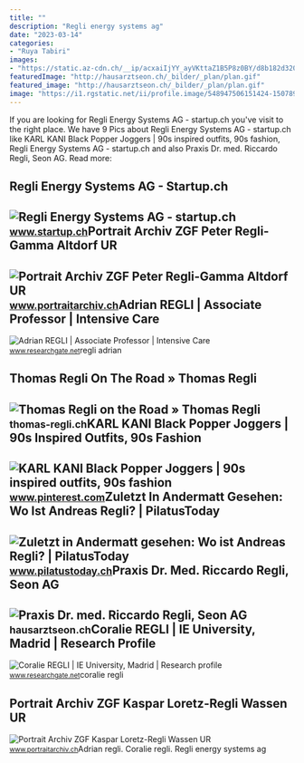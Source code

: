 ```yaml
---
title: ""
description: "Regli energy systems ag"
date: "2023-03-14"
categories:
- "Ruya Tabiri"
images:
- "https://static.az-cdn.ch/__ip/acxaiIjYY_ayVKttaZ1B5P8z0BY/d8b182d3202702bb4ad749270bde3f237057c753/remote.adjust.rotate=0&amp;remote.size.w=1920&amp;remote.size.h=1080&amp;local.crop.h=1080&amp;local.crop.w=1920&amp;local.crop.x=0&amp;local.crop.y=0&amp;r=0&amp;focus.x=960&amp;focus.y=540,n-large2x-16x9-far"
featuredImage: "http://hausarztseon.ch/_bilder/_plan/plan.gif"
featured_image: "http://hausarztseon.ch/_bilder/_plan/plan.gif"
image: "https://i1.rgstatic.net/ii/profile.image/548947506151424-1507890692485_Q512/Coralie-Regli.jpg"
---
```


If you are looking for Regli Energy Systems AG - startup.ch you've visit to the right place. We have 9 Pics about Regli Energy Systems AG - startup.ch like KARL KANI Black Popper Joggers | 90s inspired outfits, 90s fashion, Regli Energy Systems AG - startup.ch and also Praxis Dr. med. Riccardo Regli, Seon AG. Read more:

Regli Energy Systems AG - Startup.ch
------------------------------------

 ![Regli Energy Systems AG - startup.ch](https://www.startup.ch/demandit/files/M_BB941CC4DCEF687AD98/dms/Image/swiss_startup_RegliEnergySystems_33396_Main_640x350.jpg) <small>www.startup.ch</small>Portrait Archiv ZGF Peter Regli-Gamma Altdorf UR
------------------------------------------------

 ![Portrait Archiv ZGF Peter Regli-Gamma Altdorf UR](https://www.portraitarchiv.ch/img/upload50/83338.jpg) <small>www.portraitarchiv.ch</small>Adrian REGLI | Associate Professor | Intensive Care
---------------------------------------------------

 ![Adrian REGLI | Associate Professor | Intensive Care](https://i1.rgstatic.net/ii/profile.image/530874744741888-1503581810193_Q512/Adrian_Regli.jpg) <small>www.researchgate.net</small>regli adrian

Thomas Regli On The Road » Thomas Regli
---------------------------------------

 ![Thomas Regli on the Road » Thomas Regli](https://thomas-regli.ch/wp-content/uploads/2023/01/IMG_7956.jpg) <small>thomas-regli.ch</small>KARL KANI Black Popper Joggers | 90s Inspired Outfits, 90s Fashion
------------------------------------------------------------------

 ![KARL KANI Black Popper Joggers | 90s inspired outfits, 90s fashion](https://i.pinimg.com/736x/6b/68/46/6b68462eec8416ff47125c55a9d3f95e.jpg) <small>www.pinterest.com</small>Zuletzt In Andermatt Gesehen: Wo Ist Andreas Regli? | PilatusToday
------------------------------------------------------------------

 ![Zuletzt in Andermatt gesehen: Wo ist Andreas Regli? | PilatusToday](https://static.az-cdn.ch/__ip/acxaiIjYY_ayVKttaZ1B5P8z0BY/d8b182d3202702bb4ad749270bde3f237057c753/remote.adjust.rotate=0&remote.size.w=1920&remote.size.h=1080&local.crop.h=1080&local.crop.w=1920&local.crop.x=0&local.crop.y=0&r=0&focus.x=960&focus.y=540,n-large2x-16x9-far) <small>www.pilatustoday.ch</small>Praxis Dr. Med. Riccardo Regli, Seon AG
---------------------------------------

 ![Praxis Dr. med. Riccardo Regli, Seon AG](http://hausarztseon.ch/_bilder/_plan/plan.gif) <small>hausarztseon.ch</small>Coralie REGLI | IE University, Madrid | Research Profile
--------------------------------------------------------

 ![Coralie REGLI | IE University, Madrid | Research profile](https://i1.rgstatic.net/ii/profile.image/548947506151424-1507890692485_Q512/Coralie-Regli.jpg) <small>www.researchgate.net</small>coralie regli

Portrait Archiv ZGF Kaspar Loretz-Regli Wassen UR
-------------------------------------------------

 ![Portrait Archiv ZGF Kaspar Loretz-Regli Wassen UR](https://www.portraitarchiv.ch/img/upload50/67446_1.jpg) <small>www.portraitarchiv.ch</small>Adrian regli. Coralie regli. Regli energy systems ag
